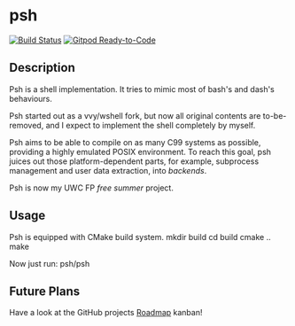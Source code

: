 # psh
[![Build Status](https://travis-ci.com/myzhang1029/psh.svg)](https://travis-ci.com/myzhang1029/psh)
[![Gitpod Ready-to-Code](https://img.shields.io/badge/Gitpod-Ready--to--Code-blue?logo=gitpod)](https://gitpod.io/#https://github.com/myzhang1029/psh) 

## Description
Psh is a shell implementation. It tries to mimic most of bash's
and dash's behaviours.  

Psh started out as a vvy/wshell fork, but now all original contents
are to-be-removed, and I expect to implement the shell completely
by myself.  

Psh aims to be able to compile on as many C99 systems as possible,
providing a highly emulated POSIX environment.
To reach this goal, psh juices out those platform-dependent parts, for
example, subprocess management and user data extraction, into
_backends_.  

Psh is now my UWC FP _free summer_ project.

## Usage
Psh is equipped with CMake build system.
    mkdir build
    cd build
    cmake ..
    make

Now just run:
    psh/psh

## Future Plans
Have a look at the GitHub projects
[Roadmap](https://github.com/myzhang1029/psh/projects/2) kanban!
